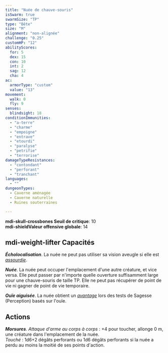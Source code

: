 ```yaml
---
title: "Nuée de chauve-souris"
isSwarm: true
swarmSize: "TP"
type: "Bête"
size: "M"
alignment: "non-alignée"
challenge: "0.25"
customHP: "12"
abilityScores:
  for: 5
  dex: 15
  con: 10
  int: 2
  sag: 12
  cha: 4
ac:
  armorType: "custom"
  value: "13"
movement:
  walk: 0
  fly: 9
senses:
  blindsight: 18
conditionImmunities:
  - "a-terre"
  - "charme"
  - "empoigne"
  - "entrave"
  - "etourdi"
  - "paralyse"
  - "petrifie"
  - "terrorise"
damageTypeResistances:
  - "contondant"
  - "perforant"
  - "tranchant"
languages:
  - ""
dungeonTypes:
  - Caverne aménagée
  - Caverne naturelle
  - Ruines souterraines

---
```

**<v-icon>mdi-skull-crossbones</v-icon> Seuil de critique**: 10            
**<v-icon>mdi-shield</v-icon>Valeur offensive globale**: 14     
## <v-icon>mdi-weight-lifter</v-icon> Capacités
_**Écholocalisation**_. La nuée ne peut pas utiliser sa vision aveugle si elle est [_assourdie_](/gerer-la-sante-du-personnage/#assourdi).

_**Nuée**_. La nuée peut occuper l'emplacement d'une autre créature, et vice versa. Elle peut passer par n'importe quelle ouverture suffisamment large pour une chauve-souris de taille TP. Elle ne peut pas récupérer de point de vie ni gagner de point de vie temporaire.

_**Ouïe aiguisée**_. La nuée obtient un [_avantage_](/utiliser-les-caracteristiques/#avantage-et-desavantage) lors des tests de Sagesse (Perception) basés sur l'ouïe.

## Actions
_**Morsures**_. _Attaque d'arme au corps à corps_ : +4 pour toucher, allonge 0 m, une créature dans l'emplacement de la nuée.  
_Touché_ : 1d6+2 dégâts perforants ou 1d6 dégâts perforants si la nuée a perdu au moins la moitié de ses points d'action.

